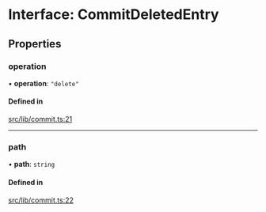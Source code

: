 # Interface: CommitDeletedEntry

## Properties

### operation

• **operation**: ``"delete"``

#### Defined in

[src/lib/commit.ts:21](https://github.com/huggingface/huggingface.js/blob/16bd879/packages/hub/src/lib/commit.ts#L21)

___

### path

• **path**: `string`

#### Defined in

[src/lib/commit.ts:22](https://github.com/huggingface/huggingface.js/blob/16bd879/packages/hub/src/lib/commit.ts#L22)
